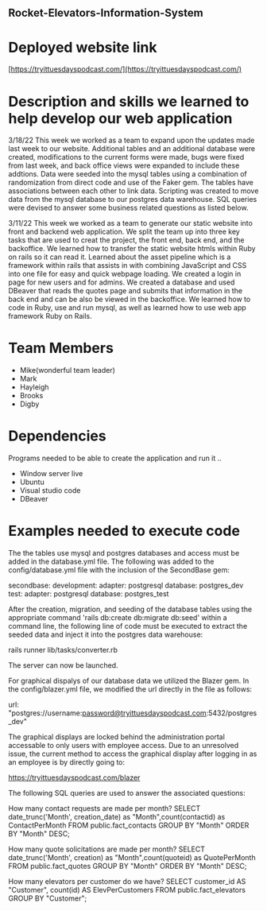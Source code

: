 ## Rocket-Elevators-Information-System

# Deployed website link
   [https://tryittuesdayspodcast.com/](https://tryittuesdayspodcast.com/)

# Description and skills we learned to help develop our web application
3/18/22 This week we worked as a team to expand upon the updates made last week to our website. Additional tables and an additional database were created, modifications to the current forms were made, bugs were fixed from last week, and back office views were expanded to include these addtions. Data were seeded into the mysql tables using a combination of randomization from direct code and use of the Faker gem. The tables have associations between each other to link data. Scripting was created to move data from the mysql database to our postgres data warehouse. SQL queries were devised to answer some business related questions as listed below.

 3/11/22 This week we worked as a team to generate our static website into front and backend web application. We split the team up into three key tasks that are used to creat the project, the front end, back end, and the backoffice. We learned how to transfer the static website htmls within Ruby on rails so it can read it. Learned about the asset pipeline which is a framework within rails that assists in with combining JavaScript and CSS into one file for easy and quick webpage loading. We created a login in page for new users and for admins. We created a database and used DBeaver that reads the quotes page and submits that information in the back end and can be also be viewed in the backoffice. We learned how to code in Ruby, use and run mysql, as well as learned how to use web app framework Ruby on Rails.

# Team Members

- Mike(wonderful team leader)
- Mark
- Hayleigh
- Brooks
- Digby


# Dependencies

Programs needed to be able to create the application and run it ..

- Window server live
- Ubuntu
- Visual studio code
- DBeaver

# Examples needed to execute code

The the tables use mysql and postgres databases and access must be added in the database.yml file. The following was added to the config/database.yml file with the inclusion of the SecondBase gem:

secondbase:
  development:
    adapter: postgresql
    database: postgres_dev
  test:
    adapter: postgresql
    database: postgres_test

After the creation, migration, and seeding of the database tables using the appropriate command 'rails db:create db:migrate db:seed' within a command line, the following line of code must be executed to extract the seeded data and inject it into the postgres data warehouse: 

   rails runner lib/tasks/converter.rb

The server can now be launched.

For graphical dispalys of our database data we utilized the Blazer gem. In the config/blazer.yml file, we modified the url directly in the file as follows:

   url: "postgres://username:password@tryittuesdayspodcast.com:5432/postgres_dev"

The graphical displays are locked behind the administration portal accessable to only users with employee access. Due to an unresolved issue, the current method to access the graphical display after logging in as an employee is by directly going to:

   https://tryittuesdayspodcast.com/blazer

The following SQL queries are used to answer the associated questions:

How many contact requests are made per month?
SELECT date_trunc('Month', creation_date) as "Month",count(contactid) as ContactPerMonth
FROM public.fact_contacts
GROUP BY "Month"
ORDER BY "Month" DESC;

How many quote solicitations are made per month?
SELECT date_trunc('Month', creation) as "Month",count(quoteid) as QuotePerMonth
FROM public.fact_quotes
GROUP BY "Month"
ORDER BY "Month" DESC;

How many elevators per customer do we have?
SELECT customer_id AS "Customer", count(id) AS ElevPerCustomers
FROM public.fact_elevators
GROUP BY "Customer";